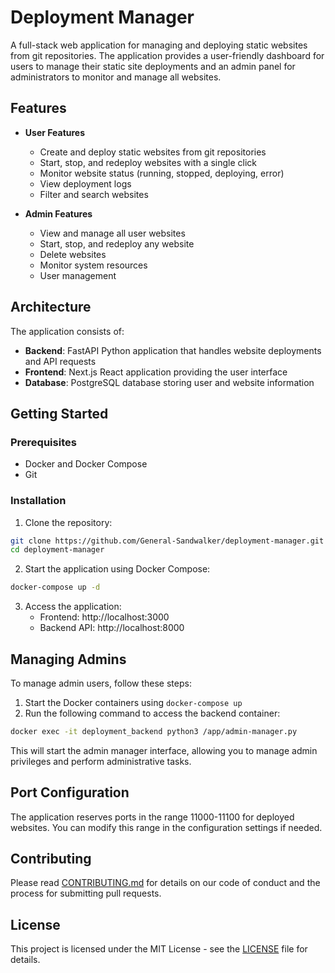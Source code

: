 # Deployment Manager

A full-stack web application for managing and deploying static websites from git repositories. The application provides a user-friendly dashboard for users to manage their static site deployments and an admin panel for administrators to monitor and manage all websites.

## Features

- **User Features**

  - Create and deploy static websites from git repositories
  - Start, stop, and redeploy websites with a single click
  - Monitor website status (running, stopped, deploying, error)
  - View deployment logs
  - Filter and search websites
- **Admin Features**

  - View and manage all user websites
  - Start, stop, and redeploy any website
  - Delete websites
  - Monitor system resources
  - User management

## Architecture

The application consists of:

- **Backend**: FastAPI Python application that handles website deployments and API requests
- **Frontend**: Next.js React application providing the user interface
- **Database**: PostgreSQL database storing user and website information

## Getting Started

### Prerequisites

- Docker and Docker Compose
- Git

### Installation

1. Clone the repository:

```bash
git clone https://github.com/General-Sandwalker/deployment-manager.git
cd deployment-manager
```

2. Start the application using Docker Compose:

```bash
docker-compose up -d
```

3. Access the application:
   - Frontend: http://localhost:3000
   - Backend API: http://localhost:8000

## Managing Admins

To manage admin users, follow these steps:

1. Start the Docker containers using `docker-compose up`
2. Run the following command to access the backend container:

```bash
docker exec -it deployment_backend python3 /app/admin-manager.py
```

This will start the admin manager interface, allowing you to manage admin privileges and perform administrative tasks.

## Port Configuration

The application reserves ports in the range 11000-11100 for deployed websites. You can modify this range in the configuration settings if needed.

## Contributing

Please read [CONTRIBUTING.md](CONTRIBUTING.md) for details on our code of conduct and the process for submitting pull requests.

## License

This project is licensed under the MIT License - see the [LICENSE](LICENSE) file for details.
